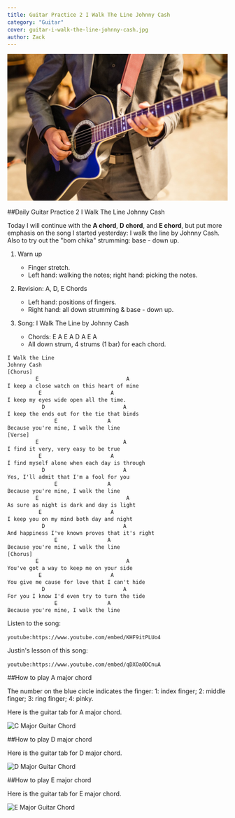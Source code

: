 ```yaml
---
title: Guitar Practice 2 I Walk The Line Johnny Cash
category: "Guitar"
cover: guitar-i-walk-the-line-johnny-cash.jpg
author: Zack
---
```


![Guitar Practice](guitar-i-walk-the-line-johnny-cash.jpg)

##Daily Guitar Practice 2 I Walk The Line Johnny Cash

Today I will continue with the **A chord**, **D chord**, and **E chord**, but put more emphasis on the song I started yesterday: I walk the line by Johnny Cash. Also to try out the "bom chika" strumming: base - down up.

1. Warn up
   * Finger stretch.
   * Left hand: walking the notes; right hand: picking the notes.

2. Revision: A, D, E Chords
   * Left hand: positions of fingers.
   * Right hand: all down strumming & base - down up.

3. Song: I Walk The Line by Johnny Cash
   * Chords: E A E A D A E A
   * All down strum, 4 strums (1 bar) for each chord.

```
I Walk the Line
Johnny Cash
[Chorus]
         E                            A
I keep a close watch on this heart of mine
          E                      A
I keep my eyes wide open all the time.
           D                         A
I keep the ends out for the tie that binds
               E                A
Because you're mine, I walk the line
[Verse]
         E                           A
I find it very, very easy to be true
          E                      A
I find myself alone when each day is through
           D                         A
Yes, I'll admit that I'm a fool for you
               E                A
Because you're mine, I walk the line
         E                            A
As sure as night is dark and day is light
          E                      A
I keep you on my mind both day and night
           D                         A
And happiness I've known proves that it's right
               E                A
Because you're mine, I walk the line
[Chorus]
         E                            A
You've got a way to keep me on your side
          E                      A
You give me cause for love that I can't hide
           D                         A
For you I know I'd even try to turn the tide
               E                A
Because you're mine, I walk the line
```

Listen to the song:

`youtube:https://www.youtube.com/embed/KHF9itPLUo4`

Justin's lesson of this song:

`youtube:https://www.youtube.com/embed/qDXOa0DCnuA`

##How to play A major chord

The number on the blue circle indicates the finger: 1: index finger; 2: middle finger; 3: ring finger; 4: pinky.

Here is the guitar tab for A major chord. 

![C Major Guitar Chord](a-major.jpg)

##How to play D major chord

Here is the guitar tab for D major chord.

![D Major Guitar Chord](d-major.jpg)

##How to play E major chord

Here is the guitar tab for E major chord.

![E Major Guitar Chord](e-major.jpg)